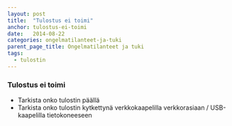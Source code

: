 ```yaml
---
layout: post
title:  "Tulostus ei toimi"
anchor: tulostus-ei-toimi
date:   2014-08-22
categories: ongelmatilanteet-ja-tuki
parent_page_title: Ongelmatilanteet ja tuki
tags:
  - tulostin
---
```


### <a name="tulostus-ei-toimi">Tulostus ei toimi</a>
* Tarkista onko tulostin päällä
* Tarkista onko tulostin kytkettynä verkkokaapelilla verkkorasiaan / USB-kaapelilla tietokoneeseen